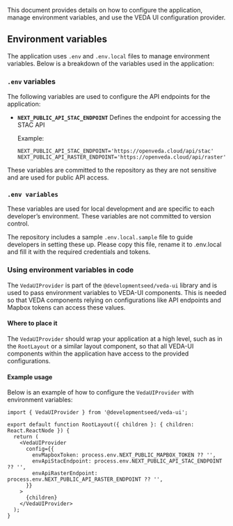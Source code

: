 This document provides details on how to configure the application, manage environment variables, and use the VEDA UI configuration provider.

## Environment variables

The application uses `.env` and `.env.local` files to manage environment variables. Below is a breakdown of the variables used in the application:

### `.env` variables

The following variables are used to configure the API endpoints for the application:

- **`NEXT_PUBLIC_API_STAC_ENDPOINT`**
    Defines the endpoint for accessing the STAC API

    Example:
    ```env
    NEXT_PUBLIC_API_STAC_ENDPOINT='https://openveda.cloud/api/stac'
    NEXT_PUBLIC_API_RASTER_ENDPOINT='https://openveda.cloud/api/raster'
    ```

These variables are committed to the repository as they are not sensitive and are used for public API access.

### `.env variables`

These variables are used for local development and are specific to each developer’s environment. These variables are not committed to version control.

The repository includes a sample `.env.local.sample` file to guide developers in setting these up. Please copy this file, rename it to .env.local and fill it with the required credentials and tokens.

### Using environment variables in code

The `VedaUIProvider` is part of the `@developmentseed/veda-ui` library and is used to pass environment variables to VEDA-UI components. This is needed so that VEDA components relying on configurations like API endpoints and Mapbox tokens can access these values.

#### Where to place it

The `VedaUIProvider` should wrap your application at a high level, such as in the `RootLayout` or a similar layout component, so that all VEDA-UI components within the application have access to the provided configurations.

#### Example usage

Below is an example of how to configure the `VedaUIProvider` with environment variables:

```tsx
import { VedaUIProvider } from '@developmentseed/veda-ui';

export default function RootLayout({ children }: { children: React.ReactNode }) {
  return (
    <VedaUIProvider
      config={{
        envMapboxToken: process.env.NEXT_PUBLIC_MAPBOX_TOKEN ?? '',
        envApiStacEndpoint: process.env.NEXT_PUBLIC_API_STAC_ENDPOINT ?? '',
        envApiRasterEndpoint: process.env.NEXT_PUBLIC_API_RASTER_ENDPOINT ?? '',
      }}
    >
      {children}
    </VedaUIProvider>
  );
}
```